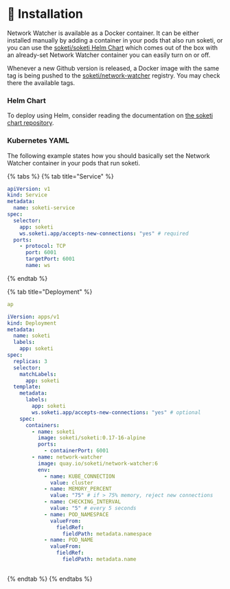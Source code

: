 # 🚀 Installation

Network Watcher is available as a Docker container. It can be either installed manually by adding a container in your pods that also run soketi, or you can use the [soketi/soketi Helm Chart](https://github.com/soketi/charts/tree/master/charts/soketi) which comes out of the box with an already-set Network Watcher container you can easily turn on or off.

Whenever a new Github version is released, a Docker image with the same tag is being pushed to the [soketi/network-watcher](https://hub.docker.com/r/soketi/network-watcher) registry. You may check there the available tags.

### Helm Chart

To deploy using Helm, consider reading the documentation on [the soketi chart repository](https://github.com/soketi/charts/tree/master/charts/soketi).

### Kubernetes YAML

The following example states how you should basically set the Network Watcher container in your pods that run soketi.

{% tabs %}
{% tab title="Service" %}
```yaml
apiVersion: v1
kind: Service
metadata:
  name: soketi-service
spec:
  selector:
    app: soketi
    ws.soketi.app/accepts-new-connections: "yes" # required
  ports:
    - protocol: TCP
      port: 6001
      targetPort: 6001
      name: ws
```
{% endtab %}

{% tab title="Deployment" %}
```yaml
ap

iVersion: apps/v1
kind: Deployment
metadata:
  name: soketi
  labels:
    app: soketi
spec:
  replicas: 3
  selector:
    matchLabels:
      app: soketi
  template:
    metadata:
      labels:
        app: soketi
        ws.soketi.app/accepts-new-connections: "yes" # optional
    spec:
      containers:
        - name: soketi
          image: soketi/soketi:0.17-16-alpine
          ports:
            - containerPort: 6001
        - name: network-watcher
          image: quay.io/soketi/network-watcher:6
          env:
            - name: KUBE_CONNECTION
              value: cluster
            - name: MEMORY_PERCENT
              value: "75" # if > 75% memory, reject new connections
            - name: CHECKING_INTERVAL
              value: "5" # every 5 seconds
            - name: POD_NAMESPACE
              valueFrom:
                fieldRef:
                  fieldPath: metadata.namespace
            - name: POD_NAME
              valueFrom:
                fieldRef:
                  fieldPath: metadata.name
          
```
{% endtab %}
{% endtabs %}
